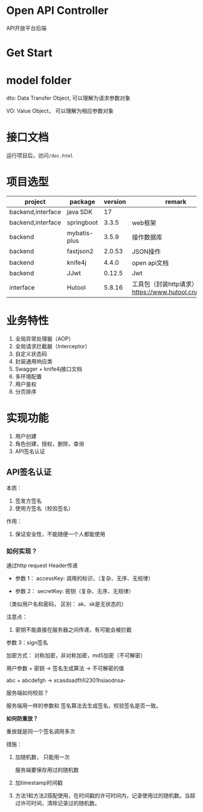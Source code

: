 # Open API Controller

API开放平台后端

# Get Start




# model folder

dto: Data Transfer Object, 可以理解为请求参数对象

VO: Value Object， 可以理解为相应参数对象

# 接口文档

运行项目后，访问`/doc.html`

# 项目选型


| project           | package      | version | remark                                              |
| ----------------- | ------------ | ------- | --------------------------------------------------- |
| backend,interface | java SDK     | 17      |                                                     |
| backend,interface | springboot   | 3.3.5   | web框架                                             |
| backend           | mybatis-plus | 3.5.9   | 操作数据库                                          |
| backend           | fastjson2    | 2.0.53  | JSON操作                                            |
| backend           | knife4j      | 4.4.0   | open api文档                                        |
| backend           | JJwt         | 0.12.5  | Jwt                                                 |
| interface         | Hutool       | 5.8.16  | 工具包（封装http请求）https://www.hutool.cn/docs/#/ |

# 业务特性

1. 全局异常处理器（AOP）
2. 全局请求拦截器（Interceptor）
3. 自定义状态码
4. 封装通用响应类
5. Swagger + knife4j接口文档
6. 多环境配置
7. 用户鉴权
8. 分页排序


# 实现功能

1. 用户创建
2. 角色创建，授权，删除，查询
3. API签名认证



## API签名认证

本质：

1.   签发方签名
2.   使用方签名（校验签名）



作用：

1.   保证安全性，不能随便一个人都能使用



### 如何实现？

通过http request Header传递

-   参数 1： accessKey: 调用的标识，（复杂、无序、无规律）

-   参数 2： secretKey: 密钥（复杂、无序、无规律）

（类似用户名和密码， 区别： ak、sk是无状态的）



注意点：

1.   密钥不能直接在服务器之间传递，有可能会被拦截



参数 3：sign签名

加密方式： 对称加密，非对称加密，md5加密（不可解密）



用户参数 + 密钥 -> 签名生成算法 -> 不可解密的值

abc + abcdefgh -> xcasdsadfh1i2301hsiaodnsa-



服务端如何校验？

服务端用一样的参数和 签名算法去生成签名，校验签名是否一致。



**如何防重放？**

重放就是同一个签名调用多次

措施：

1.   加随机数， 只能用一次

     服务端要保存用过的随机数

2.   加timestamp时间戳

3.   方法1和方法2搭配使用，在时间戳的许可时间内，记录使用过的随机数。当超过许可时间，清除记录过的随机数。